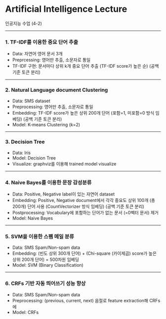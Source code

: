 # Artificial Intelligence Lecture
인공지능 수업 (4-2)


-------------------------------------------------
### 1. TF-IDF를 이용한 중요 단어 추출
- Data: 자연어 영어 문서 3개
- Preprcessing: 영어만 추출, 소문자로 통일 
- TF-IDF 구현: 문서마다 상위 k개 중요 단어 추출 (TF-IDF score가 높은 순) (공백 기준 토큰 분리)



--------------------------------------------------
### 2. Natural Language document Clustering
- Data: SMS dataset
- Preprocessing: 영어만 추출, 소문자로 통일
- Embedding: TF-IDF score가 높은 상위 200개 단어 (포함=1, 미포함=0 방식 임베딩) (공백 기준 토큰 분리)
- Model: K-means Clustering (k=2)



-------------------------------------------------
### 3. Decision Tree
- Data: Iris
- Model: Decision Tree
- Visualize: graphviz를 이용해 trained model visualize



-------------------------------------------------
### 4. Naive Bayes를 이용한 문장 감성분류
- Data: Positive, Negative label이 있는 자연어 dataset
- Embedding: Positive, Negative document에서 각각 중요도 상위 100개 (총 200개) 단어 사용 (CountVectorizer 방식 임베딩) (공백 기준 토큰 분리)
- Postprocessing: Vocabulary에 포함하는 단어가 없는 문서 (=0벡터 문서) 제거 
- Model: Naive Bayes



-------------------------------------------------
### 5. SVM을 이용한 스펨 메일 분류
- Data: SMS Spam/Non-spam data
- Embedding: (빈도 상위 300개 단어) + (Chi-square (카이제곱) score가 높은 상위 200개 단어) = 500차원 임베딩
- Model: SVM (Binary Classification)



-------------------------------------------------
### 6. CRFs 기반 자동 띄어쓰기 성능 향상
- Data: SMS Spam/Non-spam data
- Preprocessing: (previous, current, next) 음절로 feature extraction해 CRFs에  
- Model: CRFs 
